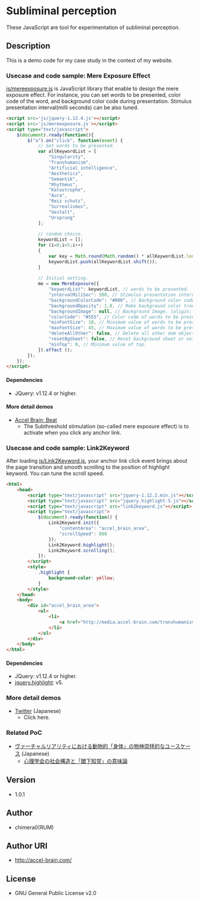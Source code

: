 # Subliminal perception

These JavaScript are tool for experimentation of subliminal perception.

## Description

This is a demo code for my case study in the context of my website.

### Usecase and code sample: Mere Exposure Effect

[js/mereexposure.js](https://github.com/chimera0/accel-brain-code/blob/master/Subliminal-Perception/js/mereexposure.js) is JavaScript library that enable to design the mere exposure effect. For instance, you can set words to be presented, color code of the word, and background color code during presentation. Stimulus presentation interval(milli seconds) can be also tuned.

```html
<script src='js/jquery-1.12.4.js'></script>
<script src='js/mereexposure.js'></script>
<script type="text/javascript">
    $(document).ready(function(){
        $("a").on("click", function(event) {
            // Set words to be presented.
            var allKeywordList = [
                "Singularity",
                "Transhumanism",
                "Artificial intelligence",
                "Aesthetics",
                "Semantik",
                "Rhythmus",
                "Katastrophe",
                "Aura",
                "Reiz schutz",
                "Surrealismus",
                "Gestalt",
                "Ursprung"
            ];
    
            // random choice.
            keywordList = [];
            for (i=0;i<5;i++)
            {
                var key = Math.round(Math.random() * allKeywordList.length) | 0;
                keywordList.push(allKeywordList.shift());
            }
                              
            // Initial setting.
            me = new MereExposure({
                "keywordList": keywordList, // words to be presented.
                "intervalMiliSec": 500, // Stimulus presentation interval(milli seconds).
                "backgroundColorCode": "#000", // Background color code during presentation.
                "backgroundOpacity": 1.0, // Make background color transparent.
                "backgroundImage": null, // Background Image. (aligin: center, middle)
                "colorCode": "#555", // Color code of words to be presented.
                "minFontSize": 18, // Minimum value of words to be presented.
                "maxFontSize": 45, // Maximum value of words to be presented.
                "deleteAllOther": false, // Delete all other dom objects ot not.
                "resetBgSheet": false, // Reset background sheet or not.
                "minTop": 0, // Minimum value of top.
            }).effect ();
        });
    });
</script>
```
#### Dependencies

- JQuery: v1.12.4 or higher.

#### More detail demos

- [Accel Brain; Beat](https://beat.accel-brain.com/)
    - The Subthreshold stimulation (so-called mere exposure effect) is to activate when you click any anchor link.

### Usecase and code sample: Link2Keyword

After loading [js/Link2Keyword.js](https://github.com/chimera0/accel-brain-code/blob/master/Subliminal-Perception/js/link2keyword.js), your anchor link click event brings about the page transition and smooth scrolling to the position of highlight keyword. You can tune the scroll speed.

```html
<html>
    <head>
        <script type="text/javascript" src="jquery-1.12.2.min.js"></script>
        <script type="text/javascript" src="jquery.highlight-5.js"></script>
        <script type="text/javascript" src="link2keyword.js"></script>
        <script type="text/javascript">
            $(document).ready(function() {
                Link2Keyword.init({
                    "contentArea": "accel_brain_area", 
                    "scrollSpeed": 800
                });
                Link2Keyword.highlight();
                Link2Keyword.scrolling();
            });
        </script>
        <style>
            .highlight {
                background-color: yellow;
            }
        </style>
    </head>
    <body>
        <div id="accel_brain_area">
            <ul>
                <li>
                    <a href="http://media.accel-brain.com/transhumanism-and-communication-with-ai/" target="_blank">my blog(Japanese)</a>
                </li>
            </ul>
        </div>
    </body>
</html>
```

#### Dependencies

- JQuery: v1.12.4 or higher.
- [jquery.highlight](http://johannburkard.de/blog/programming/javascript/highlight-javascript-text-higlighting-jquery-plugin.html): v5.

### More detail demos

- [Twitter](https://media.accel-brain.com/agency-operation-chimera0-2017-10-08-autotweety-net-connect-php/#link2keyword=Twitter) (Japanese)
    - Click here.

### Related PoC

- [ヴァーチャルリアリティにおける動物的「身体」の物神崇拝的なユースケース](https://accel-brain.com/cyborg-fetischismus-in-sammlung-von-animalisch-korper-in-virtual-reality/) (Japanese)
    - [心理学会の社会構造と「閾下知覚」の意味論](https://accel-brain.com/cyborg-fetischismus-in-sammlung-von-animalisch-korper-in-virtual-reality/sozialstruktur-der-psychologischen-gesellschaft-und-semantik-der-wahrnehmung-unter-der-schwelle/)

## Version
- 1.0.1

## Author

- chimera0(RUM)

## Author URI

- http://accel-brain.com/

## License

- GNU General Public License v2.0
